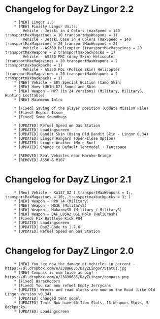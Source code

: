 Changelog for DayZ Lingor 2.2
==========
		* [NEW] Lingor 1.5
		* [NEW] Finally Lingor Units:
			Vehicle - Jetski in 4 Colors (maxSpeed = 140 transportMaxMagazines = 10 transportMaxWeapons = 1)
			Vehicle - Jetski Case in 4 Colors (maxSpeed = 140 transportMaxMagazines = 20 transportMaxWeapons = 2)
			Vehicle - AS350 Helicopter (transportMaxMagazines = 20 transportMaxWeapons = 2 transportmaxbackpacks = 1)
			Vehicle - AS350 PMC (Army Skin) Helicopter (transportMaxMagazines = 20 transportMaxWeapons = 2 transportmaxbackpacks = 1)
			Vehicle - AS350 POL (Police Skin) Helicopter (transportMaxMagazines = 20 transportMaxWeapons = 2 transportmaxbackpacks = 1)
		* [NEW] Vehicle - SUV Special Edition (Camo Skin)
		* [NEW] Huey (UH1H_DZ) Sound and Skin
		* [NEW] Weapon - MP7 (in 24 Versions) (Military, MilitaryS, Hunting Loottable)
		* [NEW] Mainmenu Intro
		
		* [Fixed] Saving of the player position (Update Mission File)
		* [Fixed] Repair Issue
		* [Fixed] Some Soundbugs
		
		* [UPDATED] Refuel Speed on Gas Station
		* [UPDATED] Loadingscreen
		* [UPDATED] Bandit Skin (Using Old Bandit Skin - Lingor 0.34)
		* [UPDATED] Lingor Hangars (Open-Close Option)
		* [UPDATED] Lingor Weather (More Sun)
		* [UPDATED] Change to Default Tentmodel + Tentspace
		
		* [REMOVED] Real Vehicles near Maruko-Bridge
		* [REMOVED] AS50 & M107


Changelog for DayZ Lingor 2.1
==========
			
		* [New] Vehicle - Ka137_DZ ( transportMaxWeapons = 1;, transportMaxMagazines = 10;, transportmaxbackpacks = 1; )
		* [NEW] Weapon - RPK_74 (Military)
		* [NEW] Weapon - MG36 (MilitaryS)
		* [NEW] Weapon - MakarovSD (Military / MilitaryS)
		* [NEW] Weapon - BAF_L85A2_UGL_Holo (HeliCrash)
		* [Fixed] Fix Battleye Kick #84
		* [UPDATED] Loadingscreen
		* [UPDATED] DayZ Code to 1.7.6
		* [UPDATED] Refuel Speed on Gas Station


Changelog for DayZ Lingor 2.0
==========

		* [NEW] You see now the damage of vehicles in percent - https://dl.dropbox.com/u/23896685/DayZLingor/Status.jpg
		* [NEW] Compass is now twice as big! - https://dl.dropbox.com/u/23896685/DayZLingor/compass.png
		* [Fixed] Barackdoors
		* [Fixed] You can now refuel Empty Jerrycans
		* [UPDATED] Wrecks and road blocks are now on the Road (Like Old Lingor Version v0.34)
		* [UPDATED] Changed tent model
		* [UPDATED] Tents Now have 60 Item Slots, 15 Weapons Slots, 5 Backpacks
		* [UPDATED] Loadingscreen
